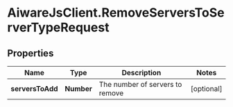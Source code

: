 # AiwareJsClient.RemoveServersToServerTypeRequest

## Properties

Name | Type | Description | Notes
------------ | ------------- | ------------- | -------------
**serversToAdd** | **Number** | The number of servers to remove | [optional] 


